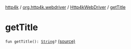 [http4k](../../index.md) / [org.http4k.webdriver](../index.md) / [Http4kWebDriver](index.md) / [getTitle](./get-title.md)

# getTitle

`fun getTitle(): `[`String`](https://kotlinlang.org/api/latest/jvm/stdlib/kotlin/-string/index.html)`?` [(source)](https://github.com/http4k/http4k/blob/master/http4k-testing-webdriver/src/main/kotlin/org/http4k/webdriver/Http4kWebDriver.kt#L81)